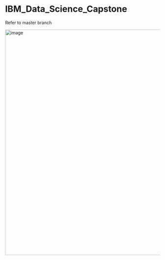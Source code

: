 # IBM_Data_Science_Capstone

Refer to master branch

<img width="736" alt="image" src="https://user-images.githubusercontent.com/79140709/120938550-8edbaf00-c713-11eb-8099-5e5eb7ed2610.png">

